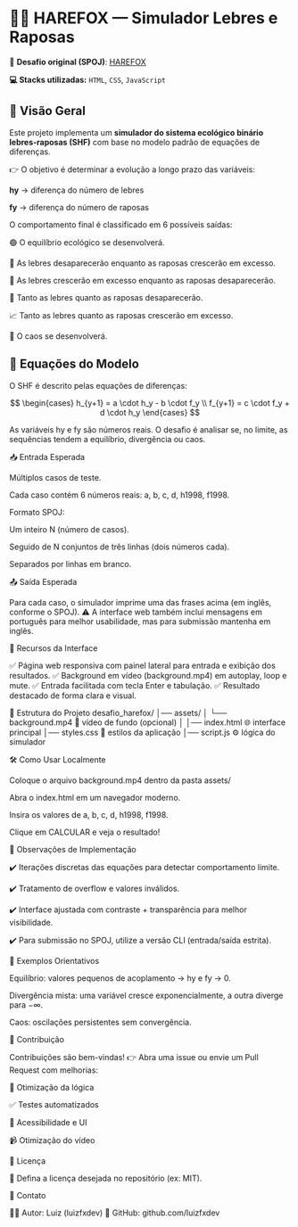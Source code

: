 # 🦊🐇 HAREFOX — Simulador Lebres e Raposas

📌 **Desafio original (SPOJ)**: [HAREFOX](https://www.spoj.com/problems/HAREFOX)

**💻 Stacks utilizadas:** ``HTML``, ``CSS``, ``JavaScript``

## 📖 Visão Geral

Este projeto implementa um **simulador do sistema ecológico binário lebres-raposas (SHF)** com base no modelo padrão de equações de diferenças.

👉 O objetivo é determinar a evolução a longo prazo das variáveis:

**hy** → diferença do número de lebres

**fy** → diferença do número de raposas

O comportamento final é classificado em 6 possíveis saídas:

🟢 O equilíbrio ecológico se desenvolverá.

🦊 As lebres desaparecerão enquanto as raposas crescerão em excesso.

🐇 As lebres crescerão em excesso enquanto as raposas desaparecerão.

🚫 Tanto as lebres quanto as raposas desaparecerão.

📈 Tanto as lebres quanto as raposas crescerão em excesso.

🚨 O caos se desenvolverá.

## 📐 Equações do Modelo

O SHF é descrito pelas equações de diferenças:

$$
\begin{cases}
h_{y+1} = a \cdot h_y - b \cdot f_y \\
f_{y+1} = c \cdot f_y + d \cdot h_y
\end{cases}
$$


As variáveis hy e fy são números reais. O desafio é analisar se, no limite, as sequências tendem a equilíbrio, divergência ou caos.

📥 Entrada Esperada

Múltiplos casos de teste.

Cada caso contém 6 números reais: a, b, c, d, h1998, f1998.

Formato SPOJ:

Um inteiro N (número de casos).

Seguido de N conjuntos de três linhas (dois números cada).

Separados por linhas em branco.

📤 Saída Esperada

Para cada caso, o simulador imprime uma das frases acima (em inglês, conforme o SPOJ).
⚠️ A interface web também inclui mensagens em português para melhor usabilidade, mas para submissão mantenha em inglês.

🎨 Recursos da Interface

✅ Página web responsiva com painel lateral para entrada e exibição dos resultados.
✅ Background em vídeo (background.mp4) em autoplay, loop e mute.
✅ Entrada facilitada com tecla Enter e tabulação.
✅ Resultado destacado de forma clara e visual.

📂 Estrutura do Projeto
desafio_harefox/
│── assets/
│   └── background.mp4   🎥 vídeo de fundo (opcional)
│
│── index.html           🌐 interface principal
│── styles.css           🎨 estilos da aplicação
│── script.js            ⚙️ lógica do simulador

🛠️ Como Usar Localmente

Coloque o arquivo background.mp4 dentro da pasta assets/

Abra o index.html em um navegador moderno.

Insira os valores de a, b, c, d, h1998, f1998.

Clique em CALCULAR e veja o resultado!

📌 Observações de Implementação

✔️ Iterações discretas das equações para detectar comportamento limite.

✔️ Tratamento de overflow e valores inválidos.

✔️ Interface ajustada com contraste + transparência para melhor visibilidade.

✔️ Para submissão no SPOJ, utilize a versão CLI (entrada/saída estrita).

🧪 Exemplos Orientativos

Equilíbrio: valores pequenos de acoplamento → hy e fy → 0.

Divergência mista: uma variável cresce exponencialmente, a outra diverge para −∞.

Caos: oscilações persistentes sem convergência.

🤝 Contribuição

Contribuições são bem-vindas!
👉 Abra uma issue ou envie um Pull Request com melhorias:

🔧 Otimização da lógica

✅ Testes automatizados

🎨 Acessibilidade e UI

📹 Otimização do vídeo

📜 Licença

📌 Defina a licença desejada no repositório (ex: MIT).

👤 Contato

👨‍💻 Autor: Luiz (luizfxdev)
🔗 GitHub: github.com/luizfxdev
